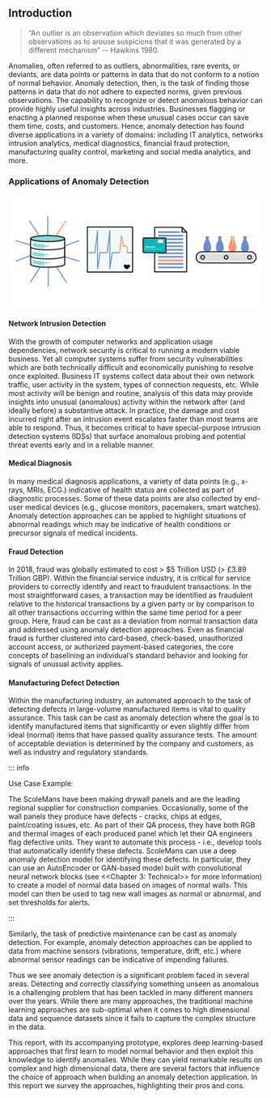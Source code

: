 ## Introduction

> “An outlier is an observation which deviates so much from other observations as to arouse suspicions that it was generated by a different mechanism”
> -- Hawkins 1980.

Anomalies, often referred to as outliers, abnormalities, rare events, or
deviants, are data points or patterns in data that do not conform to a notion of
normal behavior. Anomaly detection, then, is the task of finding those patterns
in data that do not adhere to expected norms, given previous observations.
The capability to recognize or detect anomalous behavior can provide highly
useful insights across industries. Businesses flagging or enacting a planned
response when these unusual cases occur can save them time, costs, and
customers. Hence, anomaly detection has found diverse applications in a variety
of domains: including IT analytics, networks intrusion analytics, medical
diagnostics, financial fraud protection, manufacturing quality control,
marketing and social media analytics, and more.

### Applications of Anomaly Detection

![Anomaly detection is relevant to several usecases - Network intrusion detection, Medical diagnosis, Fraud detection and manufacturing defect detection.](figures/ill-18.png)

#### Network Intrusion Detection

With the growth of computer networks and application usage dependencies, network
security is critical to running a modern viable business. Yet all computer
systems suffer from security vulnerabilities which are both technically
difficult and economically punishing to resolve once exploited. Business IT
systems collect data about their own network traffic, user activity in the
system, types of connection requests, etc. While most activity will be benign
and routine, analysis of this data may provide insights into unusual (anomalous)
activity within the network after (and ideally before) a substantive attack. In
practice, the damage and cost incurred right after an intrusion event escalates
faster than most teams are able to respond. Thus, it becomes critical to have
special-purpose intrusion detection systems (IDSs) that surface anomalous
probing and potential threat events early and in a reliable manner.

#### Medical Diagnosis

In many medical diagnosis applications, a variety of data points (e.g., x-rays,
MRIs, ECG.) indicative of health status are collected as part of diagnostic
processes. Some of these data points are also collected by end-user medical
devices (e.g., glucose monitors, pacemakers, smart watches). Anomaly detection
approaches can be applied to highlight situations of abnormal readings which may
be indicative of health conditions or precursor signals of medical incidents.  

#### Fraud Detection

In 2018, fraud was globally estimated to cost > $5 Trillion USD (> £3.89
Trillion GBP). Within the financial service industry, it is critical for service
providers to correctly identify and react to fraudulent transactions. In the
most straightforward cases, a transaction may be identified as fraudulent
relative to the historical transactions by a given party or by comparison to all
other transactions occurring within the same time period for a peer group. Here,
fraud can be cast as a deviation from normal transaction data and addressed
using anomaly detection approaches. Even as financial fraud is further clustered
into card-based, check-based, unauthorized account access, or authorized
payment-based categories, the core concepts of baselining an individual’s
standard behavior and looking for signals of unusual activity applies. 

#### Manufacturing Defect Detection

Within the manufacturing industry, an automated approach to the task of
detecting defects in large-volume manufactured items is vital to quality
assurance. This task can be cast as anomaly detection where the goal is to
identify manufactured items that significantly or even slightly differ from
ideal (normal) items that have passed quality assurance tests. The amount of
acceptable deviation is determined by the company and customers, as well as
industry and regulatory standards. 

::: info

Use Case Example:

The ScoleMans have been making drywall panels and are the leading regional
supplier for construction companies. Occasionally, some of the wall panels they
produce have defects - cracks, chips at edges, paint/coating issues, etc. As
part of their QA process, they have both RGB and thermal images of each produced
panel which let their QA engineers flag defective units. They want to automate
this process - i.e., develop tools that automatically identify these defects.
ScoleMans can use a deep anomaly detection model for identifying these defects.
In particular, they can use an AutoEncoder or GAN-based model built with
convolutional neural network blocks (see <<Chapter 3: Technical>> for more
information) to create a model of normal data based on images of normal walls.
This model can then be used to tag new wall images as normal or abnormal, and
set thresholds for alerts.

:::

Similarly, the task of predictive maintenance can be cast as anomaly detection.
For example, anomaly detection approaches can be applied to data from machine
sensors (vibrations, temperature, drift, etc.) where abnormal sensor readings
can be indicative of impending failures.

Thus we see anomaly detection is a significant problem faced in several areas.
Detecting and correctly classifying something unseen as anomalous is a
challenging problem that has been tackled in many different manners over the
years. While there are many approaches, the traditional machine learning
approaches are sub-optimal when it comes to high dimensional data and sequence
datasets since it fails to capture the complex structure in the data.

This report, with its accompanying prototype, explores deep learning-based
approaches that first learn to model normal behavior and then exploit this
knowledge to identify anomalies. While they can yield remarkable results on
complex and high dimensional data, there are several factors that influence the
choice of approach when building an anomaly detection application. In this
report we survey the approaches, highlighting their pros and cons.

